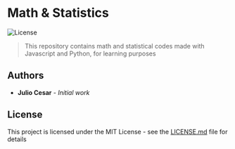 # Math & Statistics

![License](https://badgen.net/badge/license/MIT/blue)

> This repository contains math and statistical codes made with Javascript and Python, for learning purposes

## Authors

* **Julio Cesar** - *Initial work*

## License

This project is licensed under the MIT License - see the [LICENSE.md](LICENSE.md) file for details
